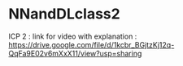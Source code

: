 # NNandDLclass2
ICP 2 :
link for video with explanation : https://drive.google.com/file/d/1kcbr_BGjtzKj12q-QqFa9E02v6mXxX11/view?usp=sharing
